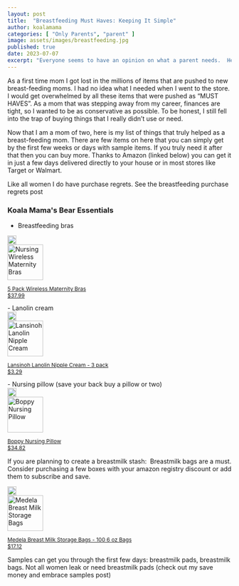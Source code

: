```yaml
---
layout: post
title:  "Breastfeeding Must Haves: Keeping It Simple"
author: koalamama
categories: [ "Only Parents", "parent" ]
image: assets/images/breastfeeding.jpg
published: true
date: 2023-07-07
excerpt: "Everyone seems to have an opinion on what a parent needs.  Here is my experience."
---
```


As a first time mom I got lost in the millions of items that are pushed to new breast-feeding moms. I had no idea what I needed when I went to the store. I would get overwhelmed by all these items that were pushed as “MUST HAVES”. As a mom that was stepping away from my career, finances are tight, so I wanted to be as conservative as possible. To be honest, I still fell into the trap of buying things that I really didn’t use or need.

Now that I am a mom of two, here is my list of things that truly helped as a breast-feeding mom. There are few items on here that you can simply get by the first few weeks or days with sample items. If you truly need it after that then you can buy more. Thanks to Amazon (linked below) you can get it in just a few days delivered directly to your house or in most stores like Target or Walmart.

Like all women I do have purchase regrets. See the breastfeeding purchase regrets post

### Koala Mama's Bear Essentials

- Breastfeeding bras
<div class="ml-5 mr-5 w-25">
    <a href="https://www.amazon.com/Suekaphin-Wireless-Maternity-Breastfeeding-Lightblue/dp/B076P3RWWP?crid=35DNT20B3ACYM&keywords=breastfeeding+bras&qid=1688629804&sprefix=breastfeeding+bra%2Caps%2C148&sr=8-1-spons&sp_csd=d2lkZ2V0TmFtZT1zcF9hdGY&psc=1&linkCode=ll1&tag=koalaco-20&linkId=476f88c6e33dfb9368520b0683d3c37c&language=en_US&ref_=as_li_ss_tl">
        <img class="mb-2" src="https://upload.wikimedia.org/wikipedia/commons/thumb/a/a9/Amazon_logo.svg/2560px-Amazon_logo.svg.png" alt="Amazon.com Logo" height="20px" width="auto" />
        <br />
        <img class="mb-2" src="https://m.media-amazon.com/images/I/81mjUD9fS5L._AC_UX679_.jpg" alt="Nursing Wireless Maternity Bras" height="80px" width="auto" />
        <br />
        <p class="mb-2" style="font-size: 12px;">5 Pack Wireless Maternity Bras<br />$37.99</p>
    </a>
</div>
- Lanolin cream
<div class="ml-5 mr-5 w-25">
    <a href="https://www.amazon.com/Lansinoh-Lanolin-Nipplecreams-Breastfeeding-Natural/dp/B00FNZQHJA?keywords=lanolin+nipple+cream&qid=1688630813&sprefix=lanolin+%2Caps%2C191&sr=8-7&linkCode=ll1&tag=koalaco-20&linkId=3694d4e559f02367324376c0922ba180&language=en_US&ref_=as_li_ss_tl">
        <img class="mb-2" src="https://upload.wikimedia.org/wikipedia/commons/thumb/a/a9/Amazon_logo.svg/2560px-Amazon_logo.svg.png" alt="Amazon.com Logo" height="20px" width="auto" />
        <br />
        <img class="mb-2" src="https://m.media-amazon.com/images/I/81jfDbubaSL._AC_SX679_PIbundle-3,TopRight,0,0_SH20_.jpg" alt="Lansinoh Lanolin Nipple Cream" height="80px" width="auto" />
        <br />
        <p class="mb-2" style="font-size: 12px;">Lansinoh Lanolin Nipple Cream - 3 pack<br />$3.29</p>
    </a>
</div>
- Nursing pillow (save your back buy a pillow or two)
<div class="ml-5 mr-5 w-25">
    <a href="https://www.amazon.com/Boppy-Nursing-Pillow-Positioner-Naked/dp/B000KW5I6E?crid=I8ULM06XQI15&keywords=nursing+pillow&qid=1688630918&sprefix=nusring+pillo%2Caps%2C142&sr=8-9&linkCode=ll1&tag=koalaco-20&linkId=1b015be6085ad909145d722cc2f6b003&language=en_US&ref_=as_li_ss_tl">
        <img class="mb-2" src="https://upload.wikimedia.org/wikipedia/commons/thumb/a/a9/Amazon_logo.svg/2560px-Amazon_logo.svg.png" alt="Amazon.com Logo" height="20px" width="auto" />
        <br />
        <img class="mb-2" src="https://m.media-amazon.com/images/I/51Y3YwJhTWL._AC_SX569_.jpg" alt="Boppy Nursing Pillow" height="80px" width="auto" />
        <br />
        <p class="mb-2" style="font-size: 12px;">Boppy Nursing Pillow<br />$34.82</p>
    </a>
</div>

If you are planning to create a breastmilk stash: 
Breastmilk bags are a must. Consider purchasing a few boxes with your amazon registry discount or add them to subscribe and save. 
<div class="ml-5 mr-5 w-25">
    <a href="https://www.amazon.com/Medela-Breastfeeding-Self-Standing-Space-Saving-Hygienically/dp/B0723GXKJT?keywords=breastmilk+storage+bag&qid=1688631023&sprefix=breastmilk+%2Caps%2C141&sr=8-6&linkCode=ll1&tag=koalaco-20&linkId=913f987be1bc147c886ab293a17d250e&language=en_US&ref_=as_li_ss_tl">
        <img class="mb-2" src="https://upload.wikimedia.org/wikipedia/commons/thumb/a/a9/Amazon_logo.svg/2560px-Amazon_logo.svg.png" alt="Amazon.com Logo" height="20px" width="auto" />
        <br />
        <img class="mb-2" src="https://m.media-amazon.com/images/I/710eRYnQ0CL._SX466_.jpg" alt="Medela Breast Milk Storage Bags" height="80px" width="auto" />
        <br />
        <p class="mb-2" style="font-size: 12px;">Medela Breast Milk Storage Bags - 100 6 oz Bags<br />$17.12</p>
    </a>
</div>

Samples can get you through the first few days: breastmilk pads, breastmilk bags. Not all women leak or need breastmilk pads (check out my save money and embrace samples post) 
 
